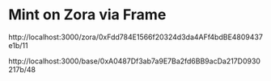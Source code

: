 # Mint on Zora via Frame

http://localhost:3000/zora/0xFdd784E1566f20324d3da4AFf4bdBE4809437e1b/11

http://localhost:3000/base/0xA0487Df3ab7a9E7Ba2fd6BB9acDa217D0930217b/48